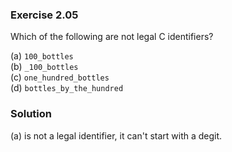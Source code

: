 ### Exercise 2.05
Which of the following are not legal C identifiers?

(a) `100_bottles`  
(b) `_100_bottles`  
(c) `one_hundred_bottles`  
(d) `bottles_by_the_hundred`

### Solution
(a) is not a legal identifier, it can't start with a degit. 
